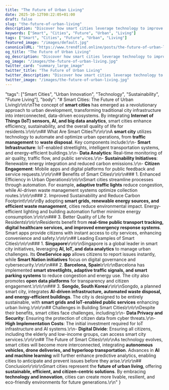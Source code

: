 ```yaml
---
title: "The Future of Urban Living"
date: 2025-10-12T00:22:05+01:00
draft: false
slug: "the-future-of-urban-living"
description: "Discover how smart cities leverage technology to improve urban living, sustainability, and efficiency. Explore key innovations in smart cities today.,"
keywords: ["Smart", "Cities", "Future", "Urban", "Living"]
tags: ["Smart", "Cities", "Future", "Urban", "Living"]
featured_image: "/images/default.jpg"
canonicalURL: "https://www.trendfind.online/posts/the-future-of-urban-living/"
og_title: "The Future of Urban Living"
og_description: "Discover how smart cities leverage technology to improve urban living, sustainability, and efficiency. Explore key innovations in smart cities today.,"
og_image: "/images/the-future-of-urban-living.jpg"
twitter_card: "summary_large_image"
twitter_title: "The Future of Urban Living"
twitter_description: "Discover how smart cities leverage technology to improve urban living, sustainability, and efficiency. Explore key innovations in smart cities today.,"
twitter_image: "/images/the-future-of-urban-living.jpg"
---
```


"tags": ["Smart Cities", "Urban Innovation", "Technology", "Sustainability", "Future Living"],
        "body": "# Smart Cities: The Future of Urban Living\r\n\r\nThe concept of **smart cities** has emerged as a revolutionary approach to urban development, transforming traditional city infrastructure into interconnected, data-driven ecosystems. By integrating **Internet of Things (IoT) sensors, AI, and big data analytics**, smart cities enhance efficiency, sustainability, and the overall quality of life for residents.\r\n\r\n## What Are Smart Cities?\r\n\r\nA **smart city** utilizes technology to automate and optimize urban operations, from **traffic management** to **waste disposal**. Key components include:\r\n- **Smart Infrastructure**: IoT-enabled streetlights, intelligent transportation systems, and energy-efficient buildings.\r\n- **Data Analytics**: Real-time monitoring of air quality, traffic flow, and public services.\r\n- **Sustainability Initiatives**: Renewable energy integration and reduced carbon emissions.\r\n- **Citizen Engagement**: Mobile apps and digital platforms for public feedback and service requests.\r\n\r\n## Benefits of Smart Cities\r\n\r\n### 1. Enhanced Efficiency in Urban Operations\r\n\r\nSmart cities streamline processes through automation. For example, **adaptive traffic lights** reduce congestion, while AI-driven waste management systems optimize collection routes.\r\n\r\n### 2. Improved Sustainability and Reduce Carbon Footprint\r\n\r\nBy adopting **smart grids, renewable energy sources, and efficient waste management**, cities reduce environmental impact. Energy-efficient lighting and building automation further minimize energy consumption.\r\n\r\n### 3. Better Quality of Life for Residents\r\n\r\nResidents benefit from **real-time public transport tracking, digital healthcare services, and improved emergency response systems**. Smart apps provide citizens with instant access to city services, enhancing convenience and safety.\r\n\r\n## Leading Examples of Smart Cities\r\n\r\n### 1. **Singapore**\r\n\r\nSingapore is a global leader in smart city initiatives, leveraging **AI, IoT, and data analytics** to manage urban challenges. Its **OneService app** allows citizens to report issues instantly, while **Smart Nation initiatives** focus on digital governance and cybersecurity.\r\n\r\n### 2. **Barcelona, Spain**\r\n\r\nBarcelona has implemented **smart streetlights, adaptive traffic signals, and smart parking systems** to reduce congestion and energy use. The city also promotes **open data platforms** for transparency and citizen engagement.\r\n\r\n### 3. **Songdo, South Korea**\r\n\r\nSongdo, a planned smart city, integrates **AI-driven infrastructure, automated waste disposal, and energy-efficient buildings**. The city is designed to be entirely sustainable, with **smart grids and IoT-enabled public services** enhancing urban living.\r\n\r\n## Challenges in Building Smart Cities\r\n\r\nDespite their benefits, smart cities face challenges, including:\r\n- **Data Privacy and Security**: Ensuring the protection of citizen data from cyber threats.\r\n- **High Implementation Costs**: The initial investment required for IoT infrastructure and AI systems.\r\n- **Digital Divide**: Ensuring all citizens, including the elderly and low-income groups, can access smart city services.\r\n\r\n## The Future of Smart Cities\r\n\r\nAs technology evolves, smart cities will become more interconnected, integrating **autonomous vehicles, drone deliveries, and hyperloop transportation**. Advances in **AI and machine learning** will further enhance predictive analytics, enabling cities to anticipate and prevent issues before they arise.\r\n\r\n## Conclusion\r\n\r\nSmart cities represent the **future of urban living**, offering **sustainable, efficient, and citizen-centric solutions**. By embracing **technology and innovation**, cities can create more livable, resilient, and eco-friendly environments for future generations.\r\n"
    }